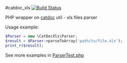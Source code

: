 #catdoc_xls
[![Build Status](https://travis-ci.org/caseycs/catdoc_xls.png?branch=master)](https://travis-ci.org/caseycs/catdoc_xls)

PHP wrapper on [catdoc](https://github.com/petewarden/catdoc) util - xls files parser

Usage example:

```php
$Parser = new \CatDocXls\Parser;
$result = $Parser->parseToArray('path/to/file.xls');
print_r($result);
```

See more examples in [ParserTest.php](test/CatDocXls/Test/ParserTest.php)